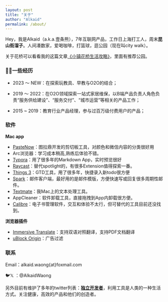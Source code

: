 ```yaml
---
layout: post
title: "关于"
author: "Alkaid"
permalink: /about/
---
```



Hey，我是Alkaid（a.k.a.壹条熊），7年互联网产品，工作日上海打工人，周末**昆山街溜子**。人间凑数家，爱喝咖啡，打篮球，逛公园（现在叫city walk）。

关于花桥可以看看我的这篇文章[《小镇花桥生活攻略》](https://www.ifoz.net/2022-12-04/All-things-i-know-about-huaqiao)，里面有推荐公园。



### 🤸🏻一些经历

- 2023 ～ NEW：在探索玩教具、早教与O2O的结合；

- 2019 ～ 2022：在O2O领域探索一站式家居维保，以B端产品负责人角色负责“服务供给建设”、“服务交付”、“城市运营”等相关的产品工作；

- 2015 ~ 2019：教育行业产品经理，参与过百万级付费用户的产品；



### 软件

**Mac app**

- [PasteNow](https://apps.apple.com/us/app/pastenow-%E5%89%AA%E8%B4%B4%E6%9D%BF%E5%B7%A5%E5%85%B7/id1552536109?l=zh-Hans-CN)：图拉鼎开发的剪切板工具，对颜色和微信内容的分类很好用
- Arc浏览器：学习成本稍高,熟练后体验不错。
- [Typora](https://typora.io/)：用了很多年的Markdown App，实时预览很好
- [Raycast](https://www.raycast.com/)：替代spotlight的，有很多Extension值得探索一番。
- [Things 3](https://apps.apple.com/us/app/things-3/id904280696?l=zh-Hans-CN&mt=12)：GTD工具，用了很多年，快捷录入新todo很方便
- [Spark](https://apps.apple.com/us/app/spark-mail-ai-%E9%A9%B1%E5%8A%A8%E7%9A%84%E6%99%BA%E8%83%BD%E9%82%AE%E7%AE%B1%E5%92%8C%E6%97%A5%E5%8E%86/id6445813049?l=zh-Hans-CN&mt=12)：邮件客户端，最好用的是邮件模版，方便快速写或回复很多周期性邮件。
- [Textmate](https://macromates.com/)：我Mac上的文本处理工具。
- AppCleaner：软件卸载工具，直接拖拽到App内卸载很方便。
- [Calibre](https://calibre-ebook.com/)：电子书管理软件，交互和体验不太行，但可替代的工具目前还没找到。



**浏览器插件**

- [Immersive Translate](https://chromewebstore.google.com/detail/%E6%B2%89%E6%B5%B8%E5%BC%8F%E7%BF%BB%E8%AF%91-%E5%8F%8C%E8%AF%AD%E5%AF%B9%E7%85%A7%E7%BD%91%E9%A1%B5%E7%BF%BB%E8%AF%91-pdf%E6%96%87%E6%A1%A3%E7%BF%BB%E8%AF%91/bpoadfkcbjbfhfodiogcnhhhpibjhbnh?pli=1)：支持双语对照翻译，支持PDF文档翻译
- [uBlock Origin](https://chromewebstore.google.com/detail/ublock-origin/cjpalhdlnbpafiamejdnhcphjbkeiagm)：广告过滤



### 联系

Email：alkaid.waong{at}foxmail.com

🐦𝕏 ：@AlkaidWaong




另外目前有维护了多年的twitter列表：**[独立开发者](https://twitter.com/i/lists/1216990835155169280)**，利用工具是人类的一种生活方式。关注健康，高效的产品和他们的创造者。





